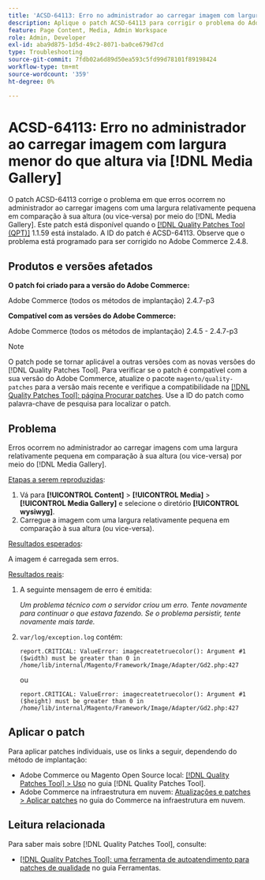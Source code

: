 ```yaml
---
title: 'ACSD-64113: Erro no administrador ao carregar imagem com largura menor do que altura via [!DNL Media Gallery]'
description: Aplique o patch ACSD-64113 para corrigir o problema do Adobe Commerce em que erros ocorrem no administrador ao carregar imagens com uma largura relativamente pequena em comparação à sua altura (ou vice-versa) por meio do  [!DNL Media Gallery].
feature: Page Content, Media, Admin Workspace
role: Admin, Developer
exl-id: aba9d875-1d5d-49c2-8071-ba0ce679d7cd
type: Troubleshooting
source-git-commit: 7fdb02a6d89d50ea593c5fd99d78101f89198424
workflow-type: tm+mt
source-wordcount: '359'
ht-degree: 0%

---
```


# ACSD-64113: Erro no administrador ao carregar imagem com largura menor do que altura via [!DNL Media Gallery]

O patch ACSD-64113 corrige o problema em que erros ocorrem no administrador ao carregar imagens com uma largura relativamente pequena em comparação à sua altura (ou vice-versa) por meio do [!DNL Media Gallery]. Este patch está disponível quando o [[!DNL Quality Patches Tool (QPT)]](/help/tools/quality-patches-tool/quality-patches-tool-to-self-serve-quality-patches.md) 1.1.59 está instalado. A ID do patch é ACSD-64113. Observe que o problema está programado para ser corrigido no Adobe Commerce 2.4.8.

## Produtos e versões afetados

**O patch foi criado para a versão do Adobe Commerce:**

Adobe Commerce (todos os métodos de implantação) 2.4.7-p3

**Compatível com as versões do Adobe Commerce:**

Adobe Commerce (todos os métodos de implantação) 2.4.5 - 2.4.7-p3

>[!NOTE]
>
>O patch pode se tornar aplicável a outras versões com as novas versões do [!DNL Quality Patches Tool]. Para verificar se o patch é compatível com a sua versão do Adobe Commerce, atualize o pacote `magento/quality-patches` para a versão mais recente e verifique a compatibilidade na [[!DNL Quality Patches Tool]: página Procurar patches](https://experienceleague.adobe.com/tools/commerce-quality-patches/index.html). Use a ID do patch como palavra-chave de pesquisa para localizar o patch.

## Problema

Erros ocorrem no administrador ao carregar imagens com uma largura relativamente pequena em comparação à sua altura (ou vice-versa) por meio do [!DNL Media Gallery].

<u>Etapas a serem reproduzidas</u>:

1. Vá para **[!UICONTROL Content]** > **[!UICONTROL Media]** > **[!UICONTROL Media Gallery]** e selecione o diretório **[!UICONTROL wysiwyg]**.
1. Carregue a imagem com uma largura relativamente pequena em comparação à sua altura (ou vice-versa).

<u>Resultados esperados</u>:

A imagem é carregada sem erros.

<u>Resultados reais</u>:

1. A seguinte mensagem de erro é emitida:

   *Um problema técnico com o servidor criou um erro. Tente novamente para continuar o que estava fazendo. Se o problema persistir, tente novamente mais tarde.*
1. `var/log/exception.log` contém:

   ```
   report.CRITICAL: ValueError: imagecreatetruecolor(): Argument #1 ($width) must be greater than 0 in /home/lib/internal/Magento/Framework/Image/Adapter/Gd2.php:427
   ```

   ou

   ```
   report.CRITICAL: ValueError: imagecreatetruecolor(): Argument #1 ($height) must be greater than 0 in /home/lib/internal/Magento/Framework/Image/Adapter/Gd2.php:427
   ```

## Aplicar o patch

Para aplicar patches individuais, use os links a seguir, dependendo do método de implantação:

* Adobe Commerce ou Magento Open Source local: [[!DNL Quality Patches Tool] > Uso](/help/tools/quality-patches-tool/usage.md) no guia [!DNL Quality Patches Tool].
* Adobe Commerce na infraestrutura em nuvem: [Atualizações e patches > Aplicar patches](https://experienceleague.adobe.com/docs/commerce-cloud-service/user-guide/develop/upgrade/apply-patches.html) no guia do Commerce na infraestrutura em nuvem.


## Leitura relacionada

Para saber mais sobre [!DNL Quality Patches Tool], consulte:

* [[!DNL Quality Patches Tool]: uma ferramenta de autoatendimento para patches de qualidade](/help/tools/quality-patches-tool/quality-patches-tool-to-self-serve-quality-patches.md) no guia Ferramentas.
